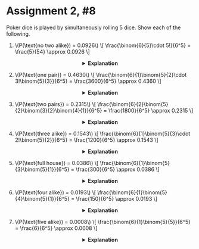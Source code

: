 # Assignment 2, #8

Poker dice is played by simultaneously rolling 5 dice. Show each of the following.

1. \\(P(\text{no two alike}) = 0.0926\\)
\\[
    \frac{\binom{6}{5}\cdot 5!}{6^5} = \frac{5}{54} \approx 0.0926
\\]

<center>
<details>
<summary><strong>Explanation</strong></summary>

There are \\(\binom{6}{5}\\) ways to choose a roll containing 5 distinct numbers and \\(5!\\) ways to order those rolls. This is taken out of \\(6^5\\) possible rolls for five dice.
</details>
</center>

2. \\(P(\text{one pair}) = 0.4630\\)
\\[
    \frac{\binom{6}{1}\binom{5}{2}\cdot 3!\binom{5}{3}}{6^5} = \frac{3600}{6^5} \approx 0.4360
\\]
<center>
<details>
<summary><strong>Explanation</strong></summary>

There are \\(\binom{6}{1}\\) choices for which number has a pairing and \\(\binom{5}{2}\\) ways to choose that pair from a roll of 5 dice. There are \\(\binom{6-1}{3}\\) ways to choose the remaining values (one value from the original 6 is off-limits) with a total of \\(3!\\) orderings, again taken out of \\(6^5\\) possible events.
</details>
</center>

3. \\(P(\text{two pairs}) = 0.2315\\)
\\[
    \frac{\binom{6}{2}\binom{5}{2}\binom{3}{2}\binom{4}{1}}{6^5} = \frac{1800}{6^5} \approx 0.2315
\\]
<center>
<details>
<summary><strong>Explanation</strong></summary>

There are \\(\binom{6}{2}\\) ways to choose the two numbers that make up each pair. From here, we have \\(\binom{5}{2}\\) ways to choose the first pair (choosing 2 dice from 5) and \\(\binom{3}{2}\\) ways to choose the second (choosing another 2 dice from remaining 3).

From here our only remaining choice is the value of the final die, choosing 1 value from 4 remaining options, or \\(\binom{4}{1}\\).
</details>
</center>

4. \\(P(\text{three alike}) = 0.1543\\)
\\[
    \frac{\binom{6}{1}\binom{5}{3}\cdot 2!\binom{5}{2}}{6^5} = \frac{1200}{6^5} \approx 0.1543
\\]
<center>
<details>
<summary><strong>Explanation</strong></summary>

There are \\(\binom{6}{1}\\) ways to choose which number makes up our three-alike and \\(\binom{5}{3}\\) ways to select three dice from five. \\(2!\binom{6-1}{2}\\) accounts for the selection of the remaining two from five potential values with \\(2!\\) potential orderings.
</details>
</center>

5. \\(P(\text{full house}) = 0.0386\\)
\\[
    \frac{\binom{6}{1}\binom{5}{3}\binom{5}{1}}{6^5} = \frac{300}{6^5} \approx 0.0386
\\]
<center>
<details>
<summary><strong>Explanation</strong></summary>

There are \\(\binom{6}{1}\\) ways to select which value has a three-alike pairing and \\(\binom{5}{3}\\) ways to select that pairing from five dice. Since the remaining two dice must have the same value and one value from the original 6 is off-limits, we're selecting one value from the remaining five, or \\(\binom{6-1}{1}\\).
</details>
</center>

6. \\(P(\text{four alike}) = 0.0193\\)
\\[
    \frac{\binom{6}{1}\binom{5}{4}\binom{5}{1}}{6^5} = \frac{150}{6^5} \approx 0.0193
\\]
<center>
<details>
<summary><strong>Explanation</strong></summary>

There are again \\(\binom{6}{1}\\) ways to decide which value will make up our four-alike and \\(\binom{5}{4}\\) ways to select four dice from five. \\(\binom{6-1}{1}\\) accounts for the ways to select a value for the remaining die.
</details>
</center>

7. \\(P(\text{five alike}) = 0.0008\\)
\\[
    \frac{\binom{6}{1}\binom{5}{5}}{6^5} = \frac{6}{6^5} \approx 0.0008
\\]
<center>
<details>
<summary><strong>Explanation</strong></summary>

Given \\(\binom{6}{1}\\) ways to select which value has a five-alike pairing, there's only \\(\binom{5}{5} = 1\\) way to roll each value.
</details>
</center>
